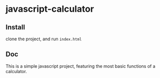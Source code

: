 # javascript-calculator

## Install

clone the project, and run `index.html`

## Doc

This is a simple javascript project, featuring the most basic functions of a calculator.